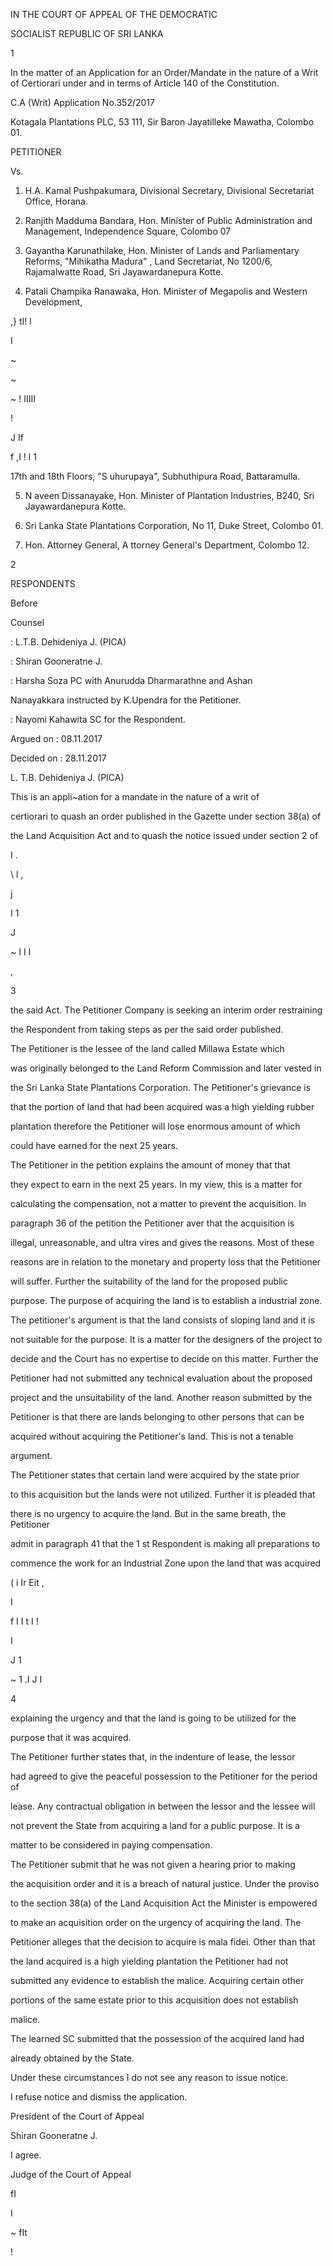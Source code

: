 IN THE COURT OF APPEAL OF THE DEMOCRATIC

SOCIALIST REPUBLIC OF SRI LANKA

1

In the matter of an Application for an Order/Mandate in the nature of a Writ of Certiorari under and in terms of Article 140 of the Constitution.

C.A (Writ) Application No.352/2017

Kotagala Plantations PLC, 53 111, Sir Baron Jayatilleke Mawatha, Colombo 01.

PETITIONER

Vs.

1. H.A. Kamal Pushpakumara, Divisional Secretary, Divisional Secretariat Office, Horana.

2. Ranjith Madduma Bandara, Hon. Minister of Public Administration and Management, Independence Square, Colombo 07

3. Gayantha Karunathilake, Hon. Minister of Lands and Parliamentary Reforms, "Mihikatha Madura" , Land Secretariat, No 1200/6, Rajamalwatte Road, Sri Jayawardanepura Kotte.

4. Patali Champika Ranawaka, Hon. Minister of Megapolis and Western Development,

,} tI! l

I

~

~

~ ! IIIII

!

J If

f ,I ! l 1

17th and 18th Floors, "S uhurupaya", Subhuthipura Road, Battaramulla.

5. N aveen Dissanayake, Hon. Minister of Plantation Industries, B240, Sri Jayawardanepura Kotte.

6. Sri Lanka State Plantations Corporation, No 11, Duke Street, Colombo 01.

7. Hon. Attorney General, A ttorney General's Department, Colombo 12.

2

RESPONDENTS

Before

Counsel

: L.T.B. Dehideniya J. (PICA)

: Shiran Gooneratne J.

: Harsha Soza PC with Anurudda Dharmarathne and Ashan

Nanayakkara instructed by K.Upendra for the Petitioner.

: Nayomi Kahawita SC for the Respondent.

Argued on : 08.11.2017

Decided on : 28.11.2017

L. T.B. Dehideniya J. (PICA)

This is an appli~ation for a mandate in the nature of a writ of

certiorari to quash an order published in the Gazette under section 38(a) of

the Land Acquisition Act and to quash the notice issued under section 2 of

I .

\ l ,

j

I 1

J

~ I I I

,

3

the said Act. The Petitioner Company is seeking an interim order restraining

the Respondent from taking steps as per the said order published.

The Petitioner is the lessee of the land called Millawa Estate which

was originally belonged to the Land Reform Commission and later vested in

the Sri Lanka State Plantations Corporation. The Petitioner's grievance is

that the portion of land that had been acquired was a high yielding rubber

plantation therefore the Petitioner will lose enormous amount of which

could have earned for the next 25 years.

The Petitioner in the petition explains the amount of money that that

they expect to earn in the next 25 years. In my view, this is a matter for

calculating the compensation, not a matter to prevent the acquisition. In

paragraph 36 of the petition the Petitioner aver that the acquisition is

illegal, unreasonable, and ultra vires and gives the reasons. Most of these

reasons are in relation to the monetary and property loss that the Petitioner

will suffer. Further the suitability of the land for the proposed public

purpose. The purpose of acquiring the land is to establish a industrial zone.

The petitioner's argument is that the land consists of sloping land and it is

not suitable for the purpose. It is a matter for the designers of the project to

decide and the Court has no expertise to decide on this matter. Further the

Petitioner had not submitted any technical evaluation about the proposed

project and the unsuitability of the land. Another reason submitted by the

Petitioner is that there are lands belonging to other persons that can be

acquired without acquiring the Petitioner's land. This is not a tenable

argument.

The Petitioner states that certain land were acquired by the state prior

to this acquisition but the lands were not utilized. Further it is pleaded that

there is no urgency to acquire the land. But in the same breath, the Petitioner

admit in paragraph 41 that the 1 st Respondent is making all preparations to

commence the work for an Industrial Zone upon the land that was acquired

( i Ir Eit ,

I

f I I t I !

I

J 1

~ 1 .I J I

4

explaining the urgency and that the land is going to be utilized for the

purpose that it was acquired.

The Petitioner further states that, in the indenture of lease, the lessor

had agreed to give the peaceful possession to the Petitioner for the period of

lease. Any contractual obligation in between the lessor and the lessee will

not prevent the State from acquiring a land for a public purpose. It is a

matter to be considered in paying compensation.

The Petitioner submit that he was not given a hearing prior to making

the acquisition order and it is a breach of natural justice. Under the proviso

to the section 38(a) of the Land Acquisition Act the Minister is empowered

to make an acquisition order on the urgency of acquiring the land. The

Petitioner alleges that the decision to acquire is mala fidei. Other than that

the land acquired is a high yielding plantation the Petitioner had not

submitted any evidence to establish the malice. Acquiring certain other

portions of the same estate prior to this acquisition does not establish

malice.

The learned SC submitted that the possession of the acquired land had

already obtained by the State.

Under these circumstances I do not see any reason to issue notice.

I refuse notice and dismiss the application.

President of the Court of Appeal

Shiran Gooneratne J.

I agree.

Judge of the Court of Appeal

fI

I

~ fIt

!